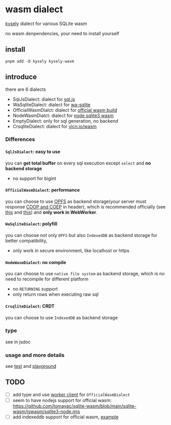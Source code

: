 # wasm dialect

[kysely](https://github.com/kysely-org/kysely) dialect for various SQLite wasm

no wasm denpendencies, your need to install yourself

## install

```shell
pnpm add -D kysely kysely-wasm
```

## introduce

there are 6 dialects

- SqlJsDialect: dialect for [sql.js](https://github.com/sql-js/sql.js)
- WaSqliteDialect: dialect for [wa-sqlite](https://github.com/rhashimoto/wa-sqlite)
- OfficialWasmDialct: dialect for [official wasm build](https://sqlite.org/wasm/doc/trunk/index.md)
- NodeWasmDialct: dialect for [node sqlite3 wasm](https://github.com/tndrle/node-sqlite3-wasm)
- EmptyDialect: only for sql generation, no backend
- CrsqliteDialect: dialect for [vlcn.io/wasm](https://vlcn.io/js/wasm)

### Differences

#### `SqlJsDialect`: easy to use

you can **get total buffer** on every sql execution except `select` and **no backend storage**

- no support for bigint

#### `OfficialWasmDialect`: performance

you can choose to use [OPFS](https://developer.mozilla.org/en-US/docs/Web/API/File_System_Access_API#origin_private_file_system) as backend storage(your server must response [COOP and COEP](https://sqlite.org/wasm/doc/trunk/persistence.md#coop-coep) in header), which is recommended officially (see [this](https://sqlite.org/forum/forumpost/59097f57cbe647a2d1950fab93e7ab82dd24c1e384d38b90ec1e2f03a2a4e580) and [this](https://sqlite.org/forum/forumpost/8f50dc99149a6cedade784595238f45aa912144fae81821d5f9db31965f754dd)) and **only work in WebWorker**.

#### `WaSqliteDialect`: polyfill

you can choose not only `OPFS` but also `IndexedDB` as backend storage for better compatibility,

- only work in secure environment, like localhost or https

#### `NodeWasmDialect`: no compile

you can choose to use `native file system` as backend storage, which is no need to recompile for different platform

- no `RETURNING` support
- only return rows when executing raw sql

#### `CrsqliteDialect`: CRDT

you can choose to use `IndexedDB` as backend storage

### type

see in jsdoc

### usage and more details

see [test](../../test/dialect-wasm.test.ts) and [playground](../../playground/src/modules)


## TODO

- [ ] add type and use [worker client](https://github.com/tomayac/sqlite-wasm#usage-with-the-bundled-sqliteclient-with-opfs-if-available) for `OfficialWasmDialect`
- [ ] seem to have nodejs support for official wasm: https://github.com/tomayac/sqlite-wasm/blob/main/sqlite-wasm/jswasm/sqlite3-node.mjs
- [ ] add indexeddb support for official wasm, [example](https://sqlite.org/src/file/ext/wasm/api/sqlite3-vfs-opfs.js)